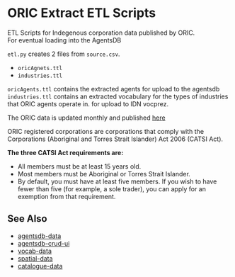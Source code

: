 # ORIC Extract ETL Scripts

ETL Scripts for Indegenous corporation data published by ORIC.  
For eventual loading into the AgentsDB


`etl.py` creates 2 files from `source.csv`.
- `oricAgnets.ttl`
- `industries.ttl`

`oricAgents.ttl` contains the extracted agents for upload to the agentsdb  
`industries.ttl` contains an extracted vocabulary for the types of industries that ORIC agents operate in. for upload to IDN vocprez.

The ORIC data is updated monthly and published [here](https://data.gov.au/data/dataset/aboriginal-and-torres-strait-islander-corporations-oric)


ORIC registered corporations are corporations that comply with the Corporations (Aboriginal and Torres Strait Islander) Act 2006 (CATSI Act).

**The three CATSI Act requirements are:**
- All members must be at least 15 years old.
- Most members must be Aboriginal or Torres Strait Islander.
- By default, you must have at least five members. If you wish to have fewer than five (for example, a sole trader), you can apply for an exemption from that requirement.


## See Also

- [ agentsdb-data ](https://github.com/idn-au/agentsdb-data)
- [ agentsdb-crud-ui ](https://github.com/idn-au/agentsdb-crud-ui)
- [ vocab-data ](https://github.com/idn-au/vocab-data)
- [ spatial-data ](https://github.com/idn-au/spatial-data)
- [ catalogue-data ](https://github.com/idn-au/catalogue-data)
